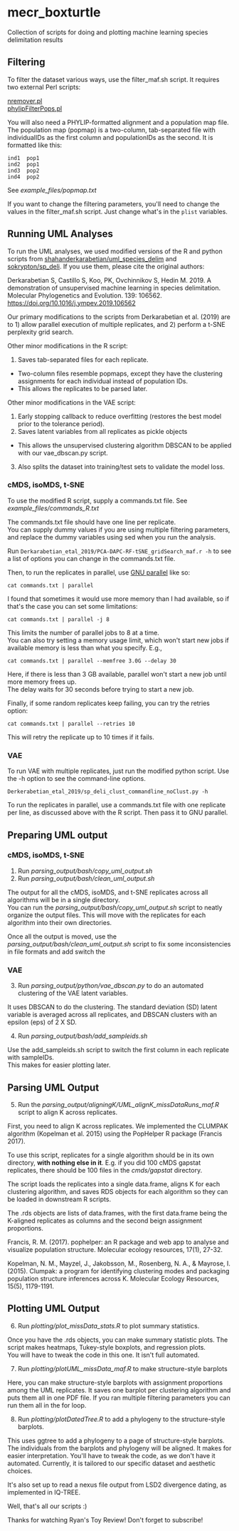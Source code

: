 # mecr_boxturtle
Collection of scripts for doing and plotting machine learning species delimitation results

## Filtering

To filter the dataset various ways, use the filter_maf.sh script. It requires two external Perl scripts:  

[nremover.pl](https://github.com/tkchafin/scripts)  
[phylipFilterPops.pl](https://github.com/tkchafin/scripts)  

You will also need a PHYLIP-formatted alignment and a population map file.  
The population map (popmap) is a two-column, tab-separated file with individualIDs as the first column and populationIDs as the second. It is formatted like this:

```
ind1  pop1
ind2  pop1
ind3  pop2
ind4  pop2
```  

See *example_files/popmap.txt*

If you want to change the filtering parameters, you'll need to change the values in the filter_maf.sh script. Just change what's in the ```plist``` variables.  

## Running UML Analyses

To run the UML analyses, we used modified versions of the R and python scripts from [shahanderkarabetian/uml_species_delim](https://github.com/shahanderkarabetian/uml_species_delim) and [sokrypton/sp_deli](https://github.com/sokrypton/sp_deli). If you use them, please cite the original authors:  

Derkarabetian S, Castillo S, Koo, PK, Ovchinnikov S, Hedin M. 2019. A demonstration of unsupervised machine learning in species delimitation. Molecular Phylogenetics and Evolution. 139: 106562. https://doi.org/10.1016/j.ympev.2019.106562  

Our primary modifications to the scripts from Derkarabetian et al. (2019) are to 1) allow parallel execution of multiple replicates, and 2) perform a t-SNE perplexity grid search.  

Other minor modifications in the R script:
1. Saves tab-separated files for each replicate.  
  + Two-column files resemble popmaps, except they have the clustering assignments for each individual instead of population IDs.  
  + This allows the replicates to be parsed later.  

Other minor modifications in the VAE script:
1. Early stopping callback to reduce overfitting (restores the best model prior to the tolerance period).
2. Saves latent variables from all replicates as pickle objects  
  + This allows the unsupervised clustering algorithm DBSCAN to be applied with our vae_dbscan.py script.  
3. Also splits the dataset into training/test sets to validate the model loss.  

### cMDS, isoMDS, t-SNE

To use the modified R script, supply a commands.txt file. See *example_files/commands_R.txt*  

The commands.txt file should have one line per replicate.  
You can supply dummy values if you are using multiple filtering parameters, and replace the dummy variables using sed when you run the analysis.  

Run ```Derkarabetian_etal_2019/PCA-DAPC-RF-tSNE_gridSearch_maf.r -h``` to see a list of options you can change in the commands.txt file.

Then, to run the replicates in parallel, use [GNU parallel](https://www.gnu.org/software/parallel/man.html) like so:  

```cat commands.txt | parallel```

I found that sometimes it would use more memory than I had available, so if that's the case you can set some limitations:  

```cat commands.txt | parallel -j 8```

This limits the number of parallel jobs to 8 at a time.  
You can also try setting a memory usage limit, which won't start new jobs if available memory is less than what you specify.  E.g.,  

```cat commands.txt | parallel --memfree 3.0G --delay 30```

Here, if there is less than 3 GB available, parallel won't start a new job until more memory frees up.  
The delay waits for 30 seconds before trying to start a new job.  

Finally, if some random replicates keep failing, you can try the retries option:  

```cat commands.txt | parallel --retries 10```

This will retry the replicate up to 10 times if it fails.  

### VAE

To run VAE with multiple replicates, just run the modified python script.  Use the -h option to see the command-line options.  

```Derkerabetian_etal_2019/sp_deli_clust_commandline_noClust.py -h```

To run the replicates in parallel, use a commands.txt file with one replicate per line, as discussed above with the R script. 
Then pass it to GNU parallel.   

## Preparing UML output 

### cMDS, isoMDS, t-SNE  

1. Run *parsing_output/bash/copy_uml_output.sh*
2. Run *parsing_output/bash/clean_uml_output.sh*

The output for all the cMDS, isoMDS, and t-SNE replicates across all algorithms will be in a single directory.  
You can run the *parsing_output/bash/copy_uml_output.sh* script to neatly organize the output files.
This will move with the replicates for each algorithm into their own directories.  

Once all the output is moved, use the *parsing_output/bash/clean_uml_output.sh* script to fix some inconsistencies in file formats and add switch the 

### VAE

3. Run *parsing_output/python/vae_dbscan.py* to do an automated clustering of the VAE latent variables.  

It uses DBSCAN to do the clustering.
The standard deviation (SD) latent variable is averaged across all replicates, and DBSCAN clusters with an epsilon (eps) of 2 X SD.  

4. Run *parsing_output/bash/add_sampleids.sh*

Use the add_sampleids.sh script to switch the first column in each replicate with sampleIDs.  
This makes for easier plotting later.  

## Parsing UML Output

5. Run the *parsing_output/aligningK/UML_alignK_missDataRuns_maf.R* script to align K across replicates. 

First, you need to align K across replicates. We implemented the CLUMPAK algorithm (Kopelman et al. 2015) using the PopHelper R package (Francis 2017).

To use this script, replicates for a single algorithm should be in its own directory, **with nothing else in it**.  E.g. if you did 100 cMDS gapstat replicates, there should be 100 files in the *cmds/gapstat* directory.  

The script loads the replicates into a single data.frame, aligns K for each clustering algorithm, 
and saves RDS objects for each algorithm so they can be loaded in downstream R scripts. 

The .rds objects are lists of data.frames, with the first data.frame being the K-aligned replicates as columns and the second beign assignment proportions.  

Francis, R. M. (2017). pophelper: an R package and web app to analyse and visualize population structure. Molecular ecology resources, 17(1), 27-32.

Kopelman, N. M., Mayzel, J., Jakobsson, M., Rosenberg, N. A., & Mayrose, I. (2015). Clumpak: a program for identifying clustering modes and packaging population structure inferences across K. Molecular Ecology Resources, 15(5), 1179-1191.


## Plotting UML Output

6. Run *plotting/plot_missData_stats.R* to plot summary statistics.  

Once you have the .rds objects, you can make summary statistic plots. The script makes heatmaps, Tukey-style boxplots, and regression plots.  
You will have to tweak the code in this one. It isn't full automated. 

7. Run *plotting/plotUML_missData_maf.R* to make structure-style barplots

Here, you can make structure-style barplots with assignment proportions among the UML replicates.
It saves one barplot per clustering algorithm and puts them all in one PDF file. 
If you ran multiple filtering parameters you can run them all in the for loop.  

8. Run *plotting/plotDatedTree.R* to add a phylogeny to the structure-style barplots. 

This uses ggtree to add a phylogeny to a page of structure-style barplots. The individuals from the barplots and phylogeny will be aligned.
It makes for easier interpretation. 
You'll have to tweak the code, as we don't have it automated. Currently, it is tailored to our specific dataset and aesthetic choices.  

It's also set up to read a nexus file output from LSD2 divergence dating, as implemented in IQ-TREE.   

Well, that's all our scripts :)

Thanks for watching Ryan's Toy Review! Don't forget to subscribe!

